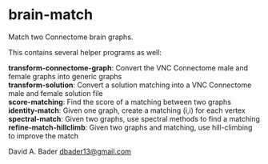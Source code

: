 # brain-match
Match two Connectome brain graphs.

This contains several helper programs as well:

**transform-connectome-graph**: Convert the VNC Connectome male and female graphs into generic graphs \
**transform-solution**: Convert a solution matching into a VNC Connectome male and female solution file \
**score-matching**: Find the score of a matching between two graphs \
**identity-match**: Given one graph, create a matching (i,i) for each vertex \
**spectral-match**: Given two graphs, use spectral methods to find a matching \
**refine-match-hillclimb**: Given two graphs and matching, use hill-climbing to improve the match


David A. Bader
dbader13@gmail.com


